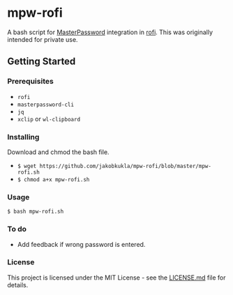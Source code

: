 # mpw-rofi
A bash script for [MasterPassword](https://gitlab.com/MasterPassword/MasterPassword) integration in [rofi](https://github.com/davatorium/rofi). This was originally intended for private use.
## Getting Started
### Prerequisites
- `rofi`
- `masterpassword-cli`
- `jq`
- `xclip` or `wl-clipboard`
### Installing
Download and chmod the bash file.
- `$ wget https://github.com/jakobkukla/mpw-rofi/blob/master/mpw-rofi.sh`
- `$ chmod a+x mpw-rofi.sh`
### Usage
`$ bash mpw-rofi.sh`
### To do
- Add feedback if wrong password is entered.
### License
This project is licensed under the MIT License - see the [LICENSE.md](LICENSE.md) file for details.
